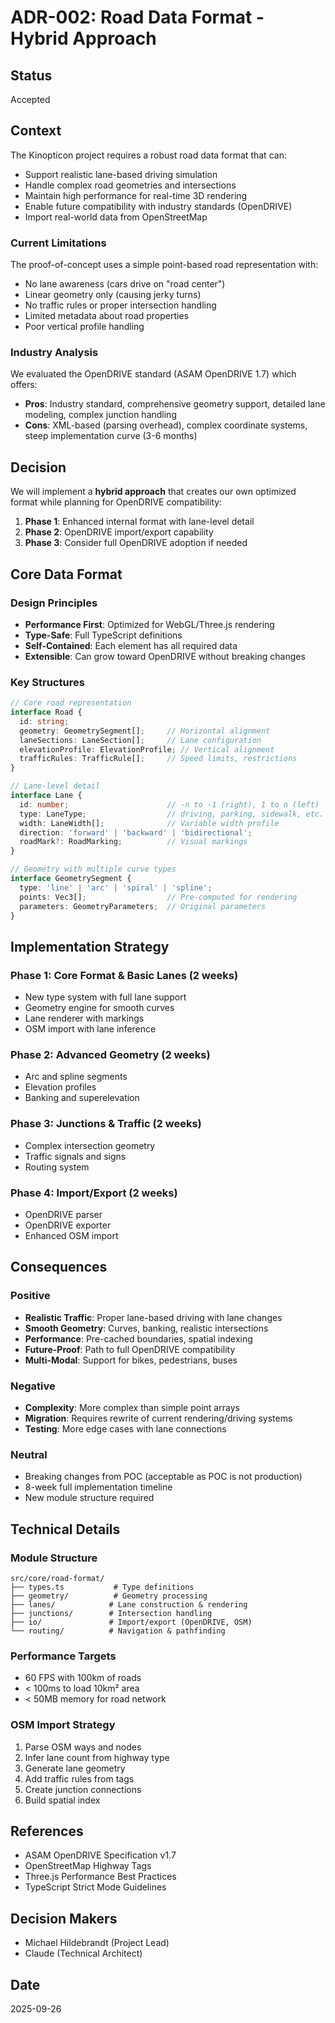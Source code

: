 # ADR-002: Road Data Format - Hybrid Approach

## Status
Accepted

## Context
The Kinopticon project requires a robust road data format that can:
- Support realistic lane-based driving simulation
- Handle complex road geometries and intersections
- Maintain high performance for real-time 3D rendering
- Enable future compatibility with industry standards (OpenDRIVE)
- Import real-world data from OpenStreetMap

### Current Limitations
The proof-of-concept uses a simple point-based road representation with:
- No lane awareness (cars drive on "road center")
- Linear geometry only (causing jerky turns)
- No traffic rules or proper intersection handling
- Limited metadata about road properties
- Poor vertical profile handling

### Industry Analysis
We evaluated the OpenDRIVE standard (ASAM OpenDRIVE 1.7) which offers:
- **Pros**: Industry standard, comprehensive geometry support, detailed lane modeling, complex junction handling
- **Cons**: XML-based (parsing overhead), complex coordinate systems, steep implementation curve (3-6 months)

## Decision
We will implement a **hybrid approach** that creates our own optimized format while planning for OpenDRIVE compatibility:

1. **Phase 1**: Enhanced internal format with lane-level detail
2. **Phase 2**: OpenDRIVE import/export capability
3. **Phase 3**: Consider full OpenDRIVE adoption if needed

## Core Data Format

### Design Principles
- **Performance First**: Optimized for WebGL/Three.js rendering
- **Type-Safe**: Full TypeScript definitions
- **Self-Contained**: Each element has all required data
- **Extensible**: Can grow toward OpenDRIVE without breaking changes

### Key Structures

```typescript
// Core road representation
interface Road {
  id: string;
  geometry: GeometrySegment[];     // Horizontal alignment
  laneSections: LaneSection[];     // Lane configuration
  elevationProfile: ElevationProfile; // Vertical alignment
  trafficRules: TrafficRule[];     // Speed limits, restrictions
}

// Lane-level detail
interface Lane {
  id: number;                      // -n to -1 (right), 1 to n (left)
  type: LaneType;                  // driving, parking, sidewalk, etc.
  width: LaneWidth[];              // Variable width profile
  direction: 'forward' | 'backward' | 'bidirectional';
  roadMark?: RoadMarking;          // Visual markings
}

// Geometry with multiple curve types
interface GeometrySegment {
  type: 'line' | 'arc' | 'spiral' | 'spline';
  points: Vec3[];                  // Pre-computed for rendering
  parameters: GeometryParameters;  // Original parameters
}
```

## Implementation Strategy

### Phase 1: Core Format & Basic Lanes (2 weeks)
- New type system with full lane support
- Geometry engine for smooth curves
- Lane renderer with markings
- OSM import with lane inference

### Phase 2: Advanced Geometry (2 weeks)
- Arc and spline segments
- Elevation profiles
- Banking and superelevation

### Phase 3: Junctions & Traffic (2 weeks)
- Complex intersection geometry
- Traffic signals and signs
- Routing system

### Phase 4: Import/Export (2 weeks)
- OpenDRIVE parser
- OpenDRIVE exporter
- Enhanced OSM import

## Consequences

### Positive
- **Realistic Traffic**: Proper lane-based driving with lane changes
- **Smooth Geometry**: Curves, banking, realistic intersections
- **Performance**: Pre-cached boundaries, spatial indexing
- **Future-Proof**: Path to full OpenDRIVE compatibility
- **Multi-Modal**: Support for bikes, pedestrians, buses

### Negative
- **Complexity**: More complex than simple point arrays
- **Migration**: Requires rewrite of current rendering/driving systems
- **Testing**: More edge cases with lane connections

### Neutral
- Breaking changes from POC (acceptable as POC is not production)
- 8-week full implementation timeline
- New module structure required

## Technical Details

### Module Structure
```
src/core/road-format/
├── types.ts           # Type definitions
├── geometry/          # Geometry processing
├── lanes/            # Lane construction & rendering
├── junctions/        # Intersection handling
├── io/               # Import/export (OpenDRIVE, OSM)
└── routing/          # Navigation & pathfinding
```

### Performance Targets
- 60 FPS with 100km of roads
- < 100ms to load 10km² area  
- < 50MB memory for road network

### OSM Import Strategy
1. Parse OSM ways and nodes
2. Infer lane count from highway type
3. Generate lane geometry
4. Add traffic rules from tags
5. Create junction connections
6. Build spatial index

## References
- ASAM OpenDRIVE Specification v1.7
- OpenStreetMap Highway Tags
- Three.js Performance Best Practices
- TypeScript Strict Mode Guidelines

## Decision Makers
- Michael Hildebrandt (Project Lead)
- Claude (Technical Architect)

## Date
2025-09-26